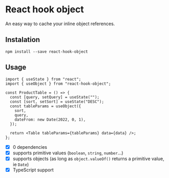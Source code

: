 # React hook object

An easy way to cache your inline object references.

## Instalation

```
npm install --save react-hook-object
```

## Usage

```tsx
import { useState } from "react";
import { useObject } from "react-hook-object";

const ProductTable = () => {
  const [query, setQuery] = useState("");
  const [sort, setSort] = useState("DESC");
  const tableParams = useObject({
    sort,
    query,
    dateFrom: new Date(2022, 0, 1),
  });

  return <Table tableParams={tableParams} data={data} />;
};
```

- [x] 0 dependencies
- [x] supports primitive values (`boolean`, `string`, `number`...)
- [x] supports objects (as long as `object.valueOf()` returns a primitive value, ie `Date`)
- [x] TypeScript support
